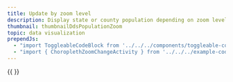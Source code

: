 ```yaml
---
title: Update by zoom level
description: Display state or county population depending on zoom level.
thumbnail: thumbnailDdsPopulationZoom
topic: data visualization
prependJs:
  - "import ToggleableCodeBlock from '../../../components/toggleable-code-block'"
  - "import { ChoroplethZoomChangeActivity } from '../../../example-code/ChoroplethZoomChangeActivity.js'"
---
```


<!-- Any notes about this example would go here.  -->

{{
  <ToggleableCodeBlock 
    codeSnippet={ChoroplethZoomChangeActivity}
  />
}}
